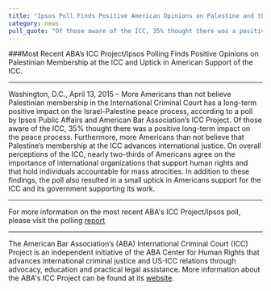 ```yaml
---
title: "Ipsos Poll Finds Positive American Opinions on Palestine and the ICC"
category: news
pull_quote: "Of those aware of the ICC, 35% thought there was a positive long-term impact on the peace process. Furthermore, more Americans than not believe that Palestine’s membership at the ICC advances international justice."
---
```


###Most Recent ABA’s ICC Project/Ipsos Polling Finds Positive Opinions on Palestinian Membership at the ICC and Uptick in American Support of the ICC.

---

Washington, D.C., April 13, 2015 – More Americans than not believe Palestinian membership in the International Criminal Court has a long-term positive impact on the Israel-Palestine peace process, according to a poll by Ipsos Public Affairs and American Bar Association’s ICC Project.  Of those aware of the ICC, 35% thought there was a positive long-term impact on the peace process. Furthermore, more Americans than not believe that Palestine’s membership at the ICC advances international justice. On overall perceptions of the ICC, nearly two-thirds of Americans agree on the importance of international organizations that support human rights and that hold individuals accountable for mass atrocities. In addition to these findings, the poll also resulted in a small uptick in Americans support for the ICC and its government supporting its work.

---

For more information on the most recent ABA's ICC Project/Ipsos poll, please visit the polling [report](http://bit.ly/1yk3r93)

---
The American Bar Association’s (ABA) International Criminal Court (ICC) Project is an independent initiative of the ABA Center for Human Rights that advances international criminal justice and US-ICC relations through advocacy, education and practical legal assistance. More information about the ABA's ICC Project can be found at its [website](http://www.aba-icc.org/). 

